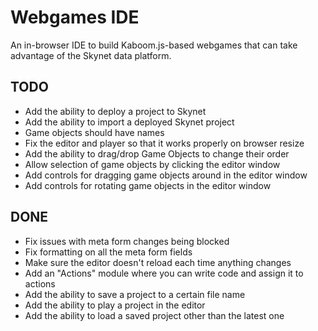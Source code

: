 # Webgames IDE

An in-browser IDE to build Kaboom.js-based webgames that can take advantage of the Skynet data platform.

## TODO

* Add the ability to deploy a project to Skynet
* Add the ability to import a deployed Skynet project
* Game objects should have names
* Fix the editor and player so that it works properly on browser resize
* Add the ability to drag/drop Game Objects to change their order
* Allow selection of game objects by clicking the editor window
* Add controls for dragging game objects around in the editor window
* Add controls for rotating game objects in the editor window

## DONE

* Fix issues with meta form changes being blocked
* Fix formatting on all the meta form fields
* Make sure the editor doesn't reload each time anything changes
* Add an "Actions" module where you can write code and assign it to actions
* Add the ability to save a project to a certain file name
* Add the ability to play a project in the editor
* Add the ability to load a saved project other than the latest one
